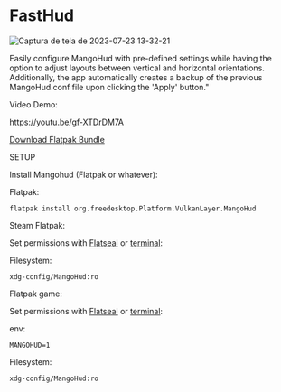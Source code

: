 # FastHud
![Captura de tela de 2023-07-23 13-32-21](https://github.com/fastoslinux/FastHud/assets/17401812/8dd7a41c-079a-4002-8531-d49544222a4e)


Easily configure MangoHud with pre-defined settings while having the option to adjust layouts between vertical and horizontal orientations. Additionally, the app automatically creates a backup of the previous MangoHud.conf file upon clicking the 'Apply' button."

Video Demo:

https://youtu.be/gf-XTDrDM7A

[Download Flatpak Bundle](https://github.com/fastoslinux/FastHud/releases/download/0.1/io.github.fastoslinux.fasthud.flatpak)


SETUP

Install Mangohud (Flatpak or whatever):

Flatpak:

``flatpak install org.freedesktop.Platform.VulkanLayer.MangoHud``

Steam Flatpak:

Set permissions with [Flatseal](https://flathub.org/pt-BR/apps/com.github.tchx84.Flatseal) or [terminal](https://docs.flatpak.org/en/latest/sandbox-permissions.html?highlight=permission):

Filesystem:

``xdg-config/MangoHud:ro``

Flatpak game:

Set permissions with [Flatseal](https://flathub.org/pt-BR/apps/com.github.tchx84.Flatseal) or [terminal](https://docs.flatpak.org/en/latest/sandbox-permissions.html?highlight=permission):

env:

``MANGOHUD=1``

Filesystem:

``xdg-config/MangoHud:ro``


